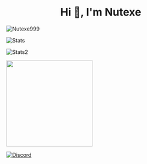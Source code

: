 <h1 align="center">Hi 👋, I'm Nutexe</h1>
<p> 
  <img src="https://komarev.com/ghpvc/?username=Nutexe999&label=Profile%20views&color=0e75b6&style=flat" alt="Nutexe999" /> 
</p>

<p> 
  <img alt="Stats" src="https://github-readme-stats.vercel.app/api?username=Nutexe999&count_private=true&show_icons=true&show_icons=true&theme=dracula" /> 
</p>

<p> 
  <img alt="Stats2" src="https://github-readme-streak-stats.herokuapp.com/?user=Nutexe999&theme=dracula" /> 
</p>

<a href="https://github.com/ChokunPlayZ">
  <img align="center" src="https://github-readme-stats.vercel.app/api/top-langs/?username=Nutexe999&theme=github_dark" height="230"/>
</a>

<a href="https://discord.com/users/741231159345938442"><img src="https://lanyard-profile-readme.vercel.app/api/741231159345938442?theme=light&bg=809ecf&animated=false&hideDiscrim=true&borderRadius=30px&idleMessage=Probably%20doing%20something%20else)" alt="Discord" />
</a>

<!---
Nutexe999/Nutexe999 is a ✨ special ✨ repository because its `README.md` (this file) appears on your GitHub profile.
You can click the Preview link to take a look at your changes.
--->
